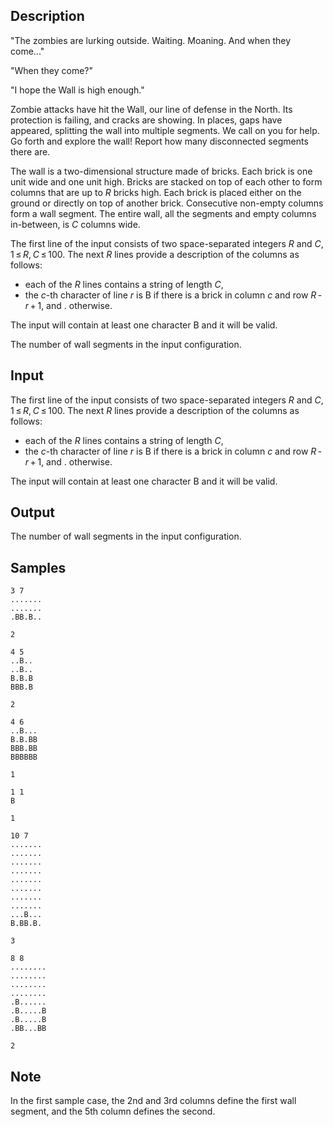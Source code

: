 ## Description

<div><p><span class="tex-font-style-it">"The zombies are lurking outside. Waiting. Moaning. And when they come..."</span></p><p><span class="tex-font-style-it">"When they come?"</span></p><p><span class="tex-font-style-it">"I hope the Wall is high enough."</span></p><p>Zombie attacks have hit the Wall, our line of defense in the North. Its protection is failing, and cracks are showing. In places, gaps have appeared, splitting the wall into multiple segments. We call on <span class="tex-font-style-it">you</span> for help. Go forth and explore the wall! Report how many disconnected segments there are.</p><p>The wall is a two-dimensional structure made of bricks. Each brick is one unit wide and one unit high. Bricks are stacked on top of each other to form columns that are up to <span class="tex-span"><i>R</i></span> bricks high. Each brick is placed either on the ground or directly on top of another brick. Consecutive non-empty columns form a <span class="tex-font-style-it">wall segment</span>. The entire wall, all the segments and empty columns in-between, is <span class="tex-span"><i>C</i></span> columns wide.</p></div><div class="input-specification"><p>The first line of the input consists of two space-separated integers <span class="tex-span"><i>R</i></span> and <span class="tex-span"><i>C</i></span>, <span class="tex-span">1 ≤ <i>R</i>, <i>C</i> ≤ 100</span>. The next <span class="tex-span"><i>R</i></span> lines provide a description of the columns as follows: </p><ul> <li> each of the <span class="tex-span"><i>R</i></span> lines contains a string of length <span class="tex-span"><i>C</i></span>, </li><li> the <span class="tex-span"><i>c</i></span>-th character of line <span class="tex-span"><i>r</i></span> is <span class="tex-font-style-tt">B</span> if there is a brick in column <span class="tex-span"><i>c</i></span> and row <span class="tex-span"><i>R</i> - <i>r</i> + 1</span>, and <span class="tex-font-style-tt">.</span> otherwise. </li></ul> The input will contain at least one character <span class="tex-font-style-tt">B</span> and it will be valid.</div><div class="output-specification"><p>The number of wall segments in the input configuration.</p></div>

## Input

<p>The first line of the input consists of two space-separated integers <span class="tex-span"><i>R</i></span> and <span class="tex-span"><i>C</i></span>, <span class="tex-span">1 ≤ <i>R</i>, <i>C</i> ≤ 100</span>. The next <span class="tex-span"><i>R</i></span> lines provide a description of the columns as follows: </p><ul> <li> each of the <span class="tex-span"><i>R</i></span> lines contains a string of length <span class="tex-span"><i>C</i></span>, </li><li> the <span class="tex-span"><i>c</i></span>-th character of line <span class="tex-span"><i>r</i></span> is <span class="tex-font-style-tt">B</span> if there is a brick in column <span class="tex-span"><i>c</i></span> and row <span class="tex-span"><i>R</i> - <i>r</i> + 1</span>, and <span class="tex-font-style-tt">.</span> otherwise. </li></ul> The input will contain at least one character <span class="tex-font-style-tt">B</span> and it will be valid.

## Output

<p>The number of wall segments in the input configuration.</p>

## Samples

```input1
3 7
.......
.......
.BB.B..

```

```output1
2

```






```input2
4 5
..B..
..B..
B.B.B
BBB.B

```

```output2
2

```






```input3
4 6
..B...
B.B.BB
BBB.BB
BBBBBB

```

```output3
1

```






```input4
1 1
B

```

```output4
1

```






```input5
10 7
.......
.......
.......
.......
.......
.......
.......
.......
...B...
B.BB.B.

```

```output5
3

```






```input6
8 8
........
........
........
........
.B......
.B.....B
.B.....B
.BB...BB

```

```output6
2

```




## Note

<p>In the first sample case, the 2nd and 3rd columns define the first wall segment, and the 5th column defines the second.</p>
